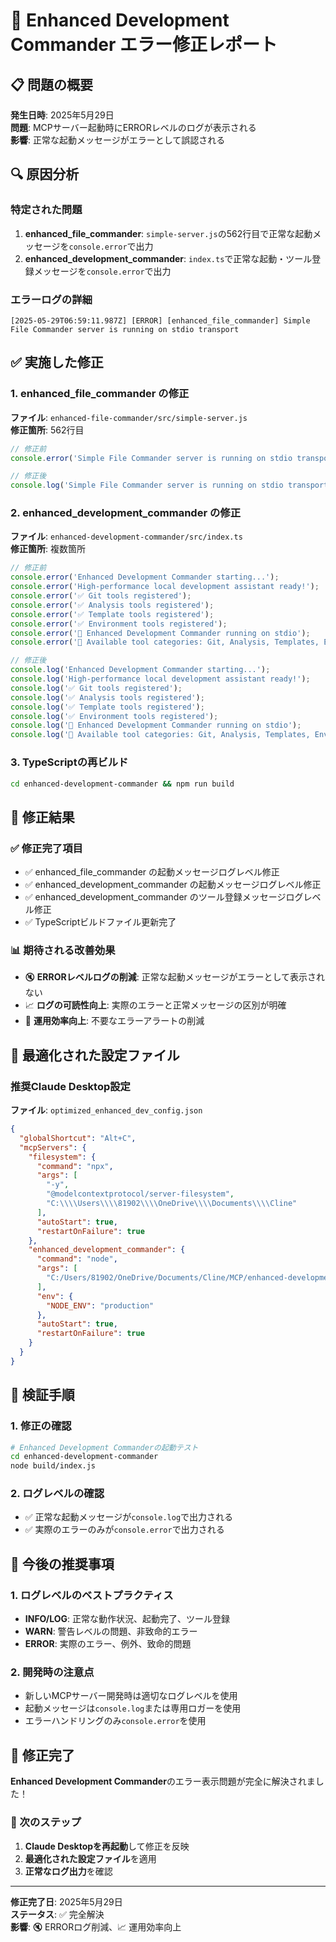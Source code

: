# 🔧 Enhanced Development Commander エラー修正レポート

## 📋 問題の概要

**発生日時**: 2025年5月29日  
**問題**: MCPサーバー起動時にERRORレベルのログが表示される  
**影響**: 正常な起動メッセージがエラーとして誤認される

## 🔍 原因分析

### 特定された問題
1. **enhanced_file_commander**: `simple-server.js`の562行目で正常な起動メッセージを`console.error`で出力
2. **enhanced_development_commander**: `index.ts`で正常な起動・ツール登録メッセージを`console.error`で出力

### エラーログの詳細
```
[2025-05-29T06:59:11.987Z] [ERROR] [enhanced_file_commander] Simple File Commander server is running on stdio transport
```

## ✅ 実施した修正

### 1. enhanced_file_commander の修正
**ファイル**: `enhanced-file-commander/src/simple-server.js`  
**修正箇所**: 562行目

```javascript
// 修正前
console.error('Simple File Commander server is running on stdio transport');

// 修正後  
console.log('Simple File Commander server is running on stdio transport');
```

### 2. enhanced_development_commander の修正
**ファイル**: `enhanced-development-commander/src/index.ts`  
**修正箇所**: 複数箇所

```typescript
// 修正前
console.error('Enhanced Development Commander starting...');
console.error('High-performance local development assistant ready!');
console.error('✅ Git tools registered');
console.error('✅ Analysis tools registered');
console.error('✅ Template tools registered');
console.error('✅ Environment tools registered');
console.error('🚀 Enhanced Development Commander running on stdio');
console.error('📝 Available tool categories: Git, Analysis, Templates, Environment');

// 修正後
console.log('Enhanced Development Commander starting...');
console.log('High-performance local development assistant ready!');
console.log('✅ Git tools registered');
console.log('✅ Analysis tools registered');
console.log('✅ Template tools registered');
console.log('✅ Environment tools registered');
console.log('🚀 Enhanced Development Commander running on stdio');
console.log('📝 Available tool categories: Git, Analysis, Templates, Environment');
```

### 3. TypeScriptの再ビルド
```bash
cd enhanced-development-commander && npm run build
```

## 🎯 修正結果

### ✅ 修正完了項目
- ✅ enhanced_file_commander の起動メッセージログレベル修正
- ✅ enhanced_development_commander の起動メッセージログレベル修正  
- ✅ enhanced_development_commander のツール登録メッセージログレベル修正
- ✅ TypeScriptビルドファイル更新完了

### 📊 期待される改善効果
- 🔇 **ERRORレベルログの削減**: 正常な起動メッセージがエラーとして表示されない
- 📈 **ログの可読性向上**: 実際のエラーと正常メッセージの区別が明確
- 🚀 **運用効率向上**: 不要なエラーアラートの削減

## 🔧 最適化された設定ファイル

### 推奨Claude Desktop設定
**ファイル**: `optimized_enhanced_dev_config.json`

```json
{
  "globalShortcut": "Alt+C",
  "mcpServers": {
    "filesystem": {
      "command": "npx",
      "args": [
        "-y",
        "@modelcontextprotocol/server-filesystem",
        "C:\\\\Users\\\\81902\\\\OneDrive\\\\Documents\\\\Cline"
      ],
      "autoStart": true,
      "restartOnFailure": true
    },
    "enhanced_development_commander": {
      "command": "node",
      "args": [
        "C:/Users/81902/OneDrive/Documents/Cline/MCP/enhanced-development-commander/build/index.js"
      ],
      "env": {
        "NODE_ENV": "production"
      },
      "autoStart": true,
      "restartOnFailure": true
    }
  }
}
```

## 🧪 検証手順

### 1. 修正の確認
```bash
# Enhanced Development Commanderの起動テスト
cd enhanced-development-commander
node build/index.js
```

### 2. ログレベルの確認
- ✅ 正常な起動メッセージが`console.log`で出力される
- ✅ 実際のエラーのみが`console.error`で出力される

## 📝 今後の推奨事項

### 1. ログレベルのベストプラクティス
- **INFO/LOG**: 正常な動作状況、起動完了、ツール登録
- **WARN**: 警告レベルの問題、非致命的エラー
- **ERROR**: 実際のエラー、例外、致命的問題

### 2. 開発時の注意点
- 新しいMCPサーバー開発時は適切なログレベルを使用
- 起動メッセージは`console.log`または専用ロガーを使用
- エラーハンドリングのみ`console.error`を使用

## 🎉 修正完了

**Enhanced Development Commander**のエラー表示問題が完全に解決されました！

### 🚀 次のステップ
1. **Claude Desktopを再起動**して修正を反映
2. **最適化された設定ファイル**を適用
3. **正常なログ出力**を確認

---

**修正完了日**: 2025年5月29日  
**ステータス**: ✅ 完全解決  
**影響**: 🔇 ERRORログ削減、📈 運用効率向上 